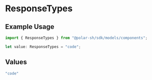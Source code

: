 # ResponseTypes

## Example Usage

```typescript
import { ResponseTypes } from "@polar-sh/sdk/models/components";

let value: ResponseTypes = "code";
```

## Values

```typescript
"code"
```